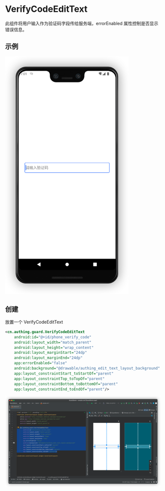 # VerifyCodeEditText

<LastUpdated/>

此组件将用户输入作为验证码字段传给服务端，errorEnabled 属性控制是否显示错误信息。

## 示例

 <img src="./../images/verifycode_edit_text.png" alt="drawing" width="400"/>

## 创建

放置一个 VerifyCodeEditText

```xml
<cn.authing.guard.VerifyCodeEditText
    android:id="@+id/phone_verify_code"
    android:layout_width="match_parent"
    android:layout_height="wrap_content"
    android:layout_marginStart="24dp"
    android:layout_marginEnd="24dp"
    app:errorEnabled="false"
    android:background="@drawable/authing_edit_text_layout_background"
    app:layout_constraintStart_toStartOf="parent"
    app:layout_constraintTop_toTopOf="parent"
    app:layout_constraintBottom_toBottomOf="parent"
    app:layout_constraintEnd_toEndOf="parent"/>
```

![](./../images/verifycode_edit_text2.png)
